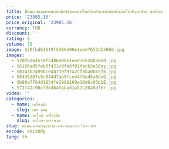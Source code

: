 ```yaml
---
title: ฟิล์มแบนเมมเบรนเซรามิกซิลิคอนคาร์ไบด์สําหรับการบําบัดน้ําผลิตในประเทศจีน ขายร้อน
price: '23985.16'
price_original: '23985.16'
currency: THB
discount: ''
rating: 5
volume: 79
image: S20fbd64519f5486e90e1eed7652db5860.jpg
images:
  - S20fbd64519f5486e90e1eed7652db5860.jpg
  - S6186ad5feb0f421c9fe8f01facb3e56ey.jpg
  - S0343b2499bce48739f97a2cf8ba0b65fm.jpg
  - S5436267c9c644d7ab9fce44f6ed5a0deG.jpg
  - Sb80a7764d1834fe2998169a10d6c05b1E.jpg
  - S72f42c90cf0e4645abad1a51c20a8df6r.jpg
video: ''
categories:
  - name: เครื่องมือ
    slug: เคร-องม
  - name: อะไหล่ เครื่องมือ
    slug: อะไหล-เคร-องม
slug: มแบนเมมเบรนเซราม-กซ-คอนคาร-ไบด-าหร
encode: omIzOdg
lang: th
---
```

  